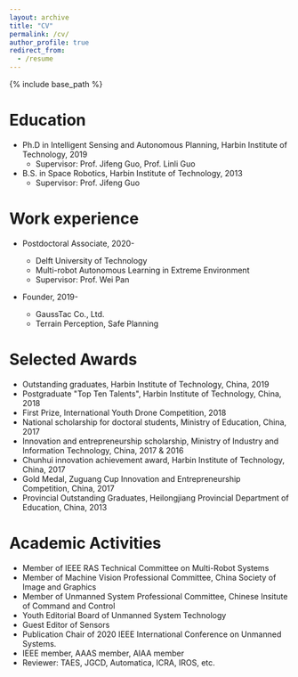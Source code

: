 ```yaml
---
layout: archive
title: "CV"
permalink: /cv/
author_profile: true
redirect_from:
  - /resume
---
```


{% include base_path %}

Education
======
* Ph.D in Intelligent Sensing and Autonomous Planning, Harbin Institute of Technology, 2019
  * Supervisor: Prof. Jifeng Guo, Prof. Linli Guo
* B.S. in Space Robotics, Harbin Institute of Technology, 2013
  * Supervisor: Prof. Jifeng Guo

Work experience
======
* Postdoctoral Associate, 2020-
  * Delft University of Technology
  * Multi-robot Autonomous Learning in Extreme Environment
  * Supervisor: Prof. Wei Pan

* Founder, 2019-
  * GaussTac Co., Ltd.
  * Terrain Perception, Safe Planning
  
Selected Awards
======
* Outstanding graduates, Harbin Institute of Technology, China, 2019
* Postgraduate "Top Ten Talents", Harbin Institute of Technology, China, 2018
* First Prize, International Youth Drone Competition, 2018
* National scholarship for doctoral students, Ministry of Education, China, 2017
* Innovation and entrepreneurship scholarship, Ministry of Industry and Information Technology, China, 2017 & 2016
* Chunhui innovation achievement award, Harbin Institute of Technology, China, 2017
* Gold Medal, Zuguang Cup Innovation and Entrepreneurship Competition, China, 2017
* Provincial Outstanding Graduates, Heilongjiang Provincial Department of Education, China, 2013

Academic Activities
======
* Member of IEEE RAS Technical Committee on Multi-Robot Systems
* Member of Machine Vision Professional Committee, China Society of Image and Graphics
* Member of Unmanned System Professional Committee, Chinese Insitute of Command and Control
* Youth Editorial Board of Unmanned System Technology
* Guest Editor of Sensors
* Publication Chair of 2020 IEEE International Conference on Unmanned Systems.
* IEEE member, AAAS member, AIAA member
* Reviewer: TAES, JGCD, Automatica, ICRA, IROS, etc.
